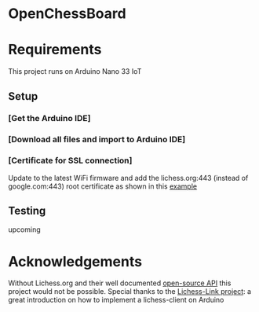 # OpenChessBoard
# Requirements
This project runs on Arduino Nano 33 IoT 


## Setup
### [Get the Arduino IDE]
### [Download all files and import to Arduino IDE]
### [Certificate for SSL connection]
Update to the latest WiFi firmware and add the lichess.org:443 (instead of google.com:443) root certificate as shown in this [example](https://support.arduino.cc/hc/en-us/articles/360016119219-How-to-add-certificates-to-Wifi-Nina-Wifi-101-Modules-)


## Testing
upcoming

# Acknowledgements
Without Lichess.org and their well documented [open-source API](https://lichess.org/api) this project would not be possible.
Special thanks to the [Lichess-Link project](https://github.com/Kzra/Lichess-Link): a great introduction on how to implement a lichess-client on Arduino 

